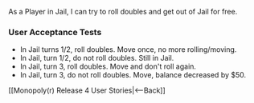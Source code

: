 As a Player in Jail, I can try to roll doubles and get out of Jail for free.

### User Acceptance Tests
* In Jail turns 1/2, roll doubles. Move once, no more rolling/moving.
* In Jail, turn 1/2, do not roll doubles. Still in Jail.
* In Jail, turn 3, roll doubles. Move and don't roll again.
* In Jail, turn 3, do not roll doubles. Move, balance decreased by $50.

[[Monopoly(r) Release 4 User Stories|<--Back]] 